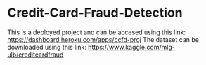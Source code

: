 # Credit-Card-Fraud-Detection
This is a deployed project and can be accesed using this link: https://dashboard.heroku.com/apps/ccfd-proj
The dataset can be downloaded using this link: https://www.kaggle.com/mlg-ulb/creditcardfraud
